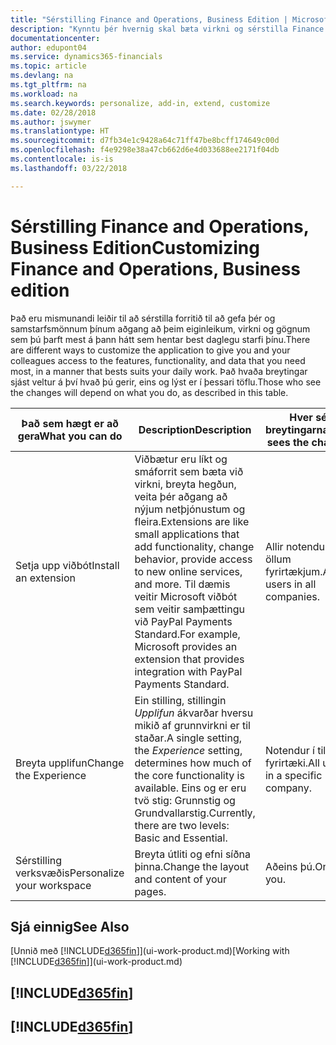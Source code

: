 ```yaml
---
title: "Sérstilling Finance and Operations, Business Edition | Microsoft Docs"
description: "Kynntu þér hvernig skal bæta virkni og sérstilla Finance and Operations, Business Edition."
documentationcenter: 
author: edupont04
ms.service: dynamics365-financials
ms.topic: article
ms.devlang: na
ms.tgt_pltfrm: na
ms.workload: na
ms.search.keywords: personalize, add-in, extend, customize
ms.date: 02/28/2018
ms.author: jswymer
ms.translationtype: HT
ms.sourcegitcommit: d7fb34e1c9428a64c71ff47be8bcff174649c00d
ms.openlocfilehash: f4e9298e38a47cb662d6e4d033688ee2171f04db
ms.contentlocale: is-is
ms.lasthandoff: 03/22/2018

---
```

# <a name="customizing-finance-and-operations-business-edition"></a><span data-ttu-id="db142-103">Sérstilling Finance and Operations, Business Edition</span><span class="sxs-lookup"><span data-stu-id="db142-103">Customizing Finance and Operations, Business edition</span></span>
<!--NAV # Customizing Dynamics NAV -->
<span data-ttu-id="db142-104">Það eru mismunandi leiðir til að sérstilla forritið til að gefa þér og samstarfsmönnum þínum aðgang að þeim eiginleikum, virkni og gögnum sem þú þarft mest á þann hátt sem hentar best daglegu starfi þínu.</span><span class="sxs-lookup"><span data-stu-id="db142-104">There are different ways to customize the application to give you and your colleagues access to the features, functionality, and data that you need most, in a manner that bests suits your daily work.</span></span> <span data-ttu-id="db142-105">Það hvaða breytingar sjást veltur á því hvað þú gerir, eins og lýst er í þessari töflu.</span><span class="sxs-lookup"><span data-stu-id="db142-105">Those who see the changes will depend on what you do, as described in this table.</span></span>

| <span data-ttu-id="db142-106">Það sem hægt er að gera</span><span class="sxs-lookup"><span data-stu-id="db142-106">What you can do</span></span>    |  <span data-ttu-id="db142-107">Description</span><span class="sxs-lookup"><span data-stu-id="db142-107">Description</span></span>  |  <span data-ttu-id="db142-108">Hver sér breytingarnar</span><span class="sxs-lookup"><span data-stu-id="db142-108">Who sees the changes</span></span>  |  <span data-ttu-id="db142-109">Meiri upplýsingar</span><span class="sxs-lookup"><span data-stu-id="db142-109">More information</span></span>  |
|-----|---------------|---------|-------|
|<span data-ttu-id="db142-110">Setja upp viðbót</span><span class="sxs-lookup"><span data-stu-id="db142-110">Install an extension</span></span>|<span data-ttu-id="db142-111">Viðbætur eru líkt og smáforrit sem bæta við virkni, breyta hegðun, veita þér aðgang að nýjum netþjónustum og fleira.</span><span class="sxs-lookup"><span data-stu-id="db142-111">Extensions are like small applications that add functionality, change behavior, provide access to new online services, and more.</span></span> <span data-ttu-id="db142-112">Til dæmis veitir Microsoft viðbót sem veitir samþættingu við PayPal Payments Standard.</span><span class="sxs-lookup"><span data-stu-id="db142-112">For example, Microsoft provides an extension that provides integration with PayPal Payments Standard.</span></span>|<span data-ttu-id="db142-113">Allir notendur í öllum fyrirtækjum.</span><span class="sxs-lookup"><span data-stu-id="db142-113">All users in all companies.</span></span>|[<span data-ttu-id="db142-114">Sérstilling með viðbótum</span><span class="sxs-lookup"><span data-stu-id="db142-114">Customizing Using Extensions</span></span>](ui-extensions.md)|
|<span data-ttu-id="db142-115">Breyta upplifun</span><span class="sxs-lookup"><span data-stu-id="db142-115">Change the Experience</span></span>|<span data-ttu-id="db142-116">Ein stilling, stillingin *Upplifun* ákvarðar hversu mikið af grunnvirkni er til staðar.</span><span class="sxs-lookup"><span data-stu-id="db142-116">A single setting, the *Experience* setting, determines how much of the core functionality is available.</span></span> <span data-ttu-id="db142-117">Eins og er eru tvö stig: Grunnstig og Grundvallarstig.</span><span class="sxs-lookup"><span data-stu-id="db142-117">Currently, there are two levels: Basic and Essential.</span></span>|<span data-ttu-id="db142-118">Notendur í tilteknu fyrirtæki.</span><span class="sxs-lookup"><span data-stu-id="db142-118">All users in a specific company.</span></span>|<span data-ttu-id="db142-119">[Sérstillir þína [!INCLUDE[d365fin](includes/d365fin_md.md)] upplifun](ui-experiences.md)</span><span class="sxs-lookup"><span data-stu-id="db142-119">[Customizing Your [!INCLUDE[d365fin](includes/d365fin_md.md)] Experience](ui-experiences.md)</span></span>|
|<span data-ttu-id="db142-120">Sérstilling verksvæðis</span><span class="sxs-lookup"><span data-stu-id="db142-120">Personalize your workspace</span></span>|<span data-ttu-id="db142-121">Breyta útliti og efni síðna þinna.</span><span class="sxs-lookup"><span data-stu-id="db142-121">Change the layout and content of your pages.</span></span>|<span data-ttu-id="db142-122">Aðeins þú.</span><span class="sxs-lookup"><span data-stu-id="db142-122">Only you.</span></span>|[<span data-ttu-id="db142-123">Sérstillingar verksvæðis</span><span class="sxs-lookup"><span data-stu-id="db142-123">Personalizing Your Workspace</span></span>](ui-personalization-user.md)|

## <a name="see-also"></a><span data-ttu-id="db142-124">Sjá einnig</span><span class="sxs-lookup"><span data-stu-id="db142-124">See Also</span></span>
<span data-ttu-id="db142-125">[Unnið með [!INCLUDE[d365fin](includes/d365fin_md.md)]](ui-work-product.md)</span><span class="sxs-lookup"><span data-stu-id="db142-125">[Working with [!INCLUDE[d365fin](includes/d365fin_md.md)]](ui-work-product.md)</span></span>  

## [!INCLUDE[d365fin](includes/free_trial_md.md)]  
## [!INCLUDE[d365fin](includes/training_link_md.md)]

